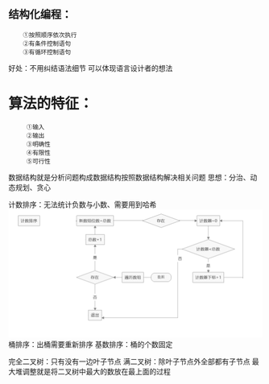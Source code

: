 ## 结构化编程：
	    ①按照顺序依次执行
	    ②有条件控制语句
	    ③有循环控制语句
  好处：不用纠结语法细节
      可以体现语言设计者的想法
      
# 算法的特征：
	     ①输入
	     ②输出
	     ③明确性
	     ④有限性
	     ⑤可行性
  数据结构就是分析问题构成数据结构按照数据结构解决相关问题
  思想：分治、动态规划、贪心

  计数排序：无法统计负数与小数、需要用到哈希
  ![计数排序](https://github.com/Ape503/blog/blob/master/IMG/Algorithm/1.png)
  桶排序：出桶需要重新排序
  基数排序：桶的个数固定

   完全二叉树：只有没有一边叶子节点 
   满二叉树：除叶子节点外全部都有子节点
   最大堆调整就是将二叉树中最大的数放在最上面的过程
